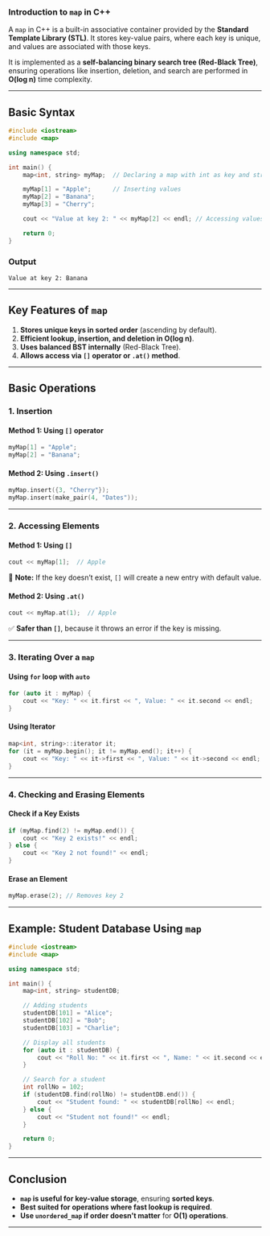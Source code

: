 ### **Introduction to `map` in C++**
A `map` in C++ is a built-in associative container provided by the **Standard Template Library (STL)**. It stores key-value pairs, where each key is unique, and values are associated with those keys.

It is implemented as a **self-balancing binary search tree (Red-Black Tree)**, ensuring operations like insertion, deletion, and search are performed in **O(log n)** time complexity.

---
## **Basic Syntax**
```cpp
#include <iostream>
#include <map>

using namespace std;

int main() {
    map<int, string> myMap;  // Declaring a map with int as key and string as value

    myMap[1] = "Apple";      // Inserting values
    myMap[2] = "Banana";
    myMap[3] = "Cherry";

    cout << "Value at key 2: " << myMap[2] << endl; // Accessing values

    return 0;
}
```
### **Output**
```
Value at key 2: Banana
```

---
## **Key Features of `map`**
1. **Stores unique keys in sorted order** (ascending by default).
2. **Efficient lookup, insertion, and deletion in O(log n)**.
3. **Uses balanced BST internally** (Red-Black Tree).
4. **Allows access via `[]` operator or `.at()` method**.

---
## **Basic Operations**
### **1. Insertion**
#### **Method 1: Using `[]` operator**
```cpp
myMap[1] = "Apple";
myMap[2] = "Banana";
```

#### **Method 2: Using `.insert()`**
```cpp
myMap.insert({3, "Cherry"});
myMap.insert(make_pair(4, "Dates"));
```

---
### **2. Accessing Elements**
#### **Method 1: Using `[]`**
```cpp
cout << myMap[1];  // Apple
```
🔴 **Note:** If the key doesn’t exist, `[]` will create a new entry with default value.

#### **Method 2: Using `.at()`**
```cpp
cout << myMap.at(1);  // Apple
```
✅ **Safer than `[]`**, because it throws an error if the key is missing.

---
### **3. Iterating Over a `map`**
#### **Using `for` loop with `auto`**
```cpp
for (auto it : myMap) {
    cout << "Key: " << it.first << ", Value: " << it.second << endl;
}
```

#### **Using Iterator**
```cpp
map<int, string>::iterator it;
for (it = myMap.begin(); it != myMap.end(); it++) {
    cout << "Key: " << it->first << ", Value: " << it->second << endl;
}
```

---
### **4. Checking and Erasing Elements**
#### **Check if a Key Exists**
```cpp
if (myMap.find(2) != myMap.end()) {
    cout << "Key 2 exists!" << endl;
} else {
    cout << "Key 2 not found!" << endl;
}
```

#### **Erase an Element**
```cpp
myMap.erase(2); // Removes key 2
```

---
## **Example: Student Database Using `map`**
```cpp
#include <iostream>
#include <map>

using namespace std;

int main() {
    map<int, string> studentDB;

    // Adding students
    studentDB[101] = "Alice";
    studentDB[102] = "Bob";
    studentDB[103] = "Charlie";

    // Display all students
    for (auto it : studentDB) {
        cout << "Roll No: " << it.first << ", Name: " << it.second << endl;
    }

    // Search for a student
    int rollNo = 102;
    if (studentDB.find(rollNo) != studentDB.end()) {
        cout << "Student found: " << studentDB[rollNo] << endl;
    } else {
        cout << "Student not found!" << endl;
    }

    return 0;
}
```
---
## **Conclusion**
- **`map` is useful for key-value storage**, ensuring **sorted keys**.
- **Best suited for operations where fast lookup is required**.
- **Use `unordered_map` if order doesn’t matter** for **O(1) operations**.

---
